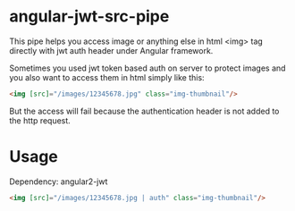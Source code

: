# angular-jwt-src-pipe
This pipe helps you access image or anything else in html &lt;img> tag directly with jwt auth header under Angular framework.

Sometimes you used jwt token based auth on server to protect images and you also want to access them in html simply like this:
```html
<img [src]="/images/12345678.jpg" class="img-thumbnail"/>
```
But the access will fail because the authentication header is not added to the http request.

# Usage
Dependency: angular2-jwt
```html
<img [src]="/images/12345678.jpg | auth" class="img-thumbnail"/>
```
